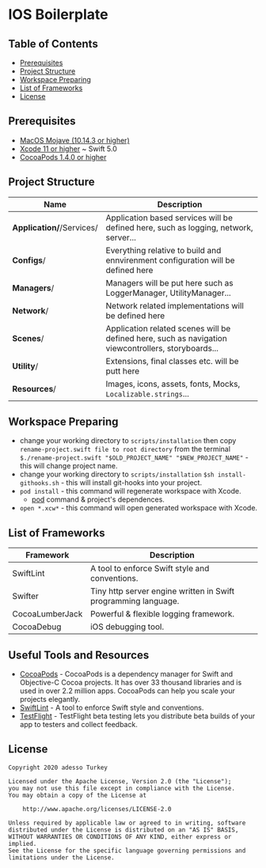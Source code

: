 IOS Boilerplate
============================

Table of Contents
-----------------

- [Prerequisites](#prerequisites)
- [Project Structure](#project-structure)
- [Workspace Preparing](#workspace-preparing)
- [List of Frameworks](#list-of-frameworks)
- [License](#license)

## Prerequisites

- [MacOS Mojave (10.14.3 or higher)](https://support.apple.com/kb/SP777)
- [Xcode 11 or higher](https://developer.apple.com/download/) ~ Swift 5.0
- [CocoaPods 1.4.0 or higher](https://cocoapods.org/#install)

## Project Structure

| Name | Description |
| --- | --- |
| **Application/**/Services/ | Application based services will be defined here, such as logging, network, server... |
| **Configs**/ | Everything relative to build and ennvirenment configuration will be defined here |
| **Managers**/ | Managers will be put here such as LoggerManager, UtilityManager... |
| **Network**/ | Network related implementations will be defined here |
| **Scenes**/ | Application related scenes will be defined here, such as navigation viewcontrollers, storyboards... |
| **Utility**/ | Extensions, final classes etc. will be putt here  |
| **Resources**/ | Images, icons, assets, fonts, Mocks, `Localizable.strings`... 


## Workspace Preparing

- change your working directory to `scripts/installation` then copy `rename-project.swift file to root directory`  from the terminal `$./rename-project.swift "$OLD_PROJECT_NAME" "$NEW_PROJECT_NAME"` - this will change project name.
- change your working directory to  `scripts/installation` `$sh install-githooks.sh` - this will install git-hooks into your project.
- `pod install` - this command will regenerate workspace with Xcode.
	- [pod](https://cocoapods.org/) command & project's dependences.
- `open *.xcw*` - this command will open generated workspace with Xcode.

## List of Frameworks

| Framework | Description |
| ------------------------------- | --------------------------------------------------------------------- |
| SwiftLint | A tool to enforce Swift style and conventions. |
| Swifter | Tiny http server engine written in Swift programming language. |
| CocoaLumberJack | Powerful & flexible logging framework. |
| CocoaDebug | iOS debugging tool. |

## Useful Tools and Resources

- [CocoaPods](https://cocoapods.org/) - CocoaPods is a dependency manager for Swift and Objective-C Cocoa projects. It has over 33 thousand libraries and is used in over 2.2 million apps. CocoaPods can help you scale your projects elegantly.
- [SwiftLint](https://github.com/realm/SwiftLint) - A tool to enforce Swift style and conventions.
- [TestFlight](https://help.apple.com/itunes-connect/developer/#/devdc42b26b8) - TestFlight beta testing lets you distribute beta builds of your app to testers and collect feedback.

## License

```
Copyright 2020 adesso Turkey

Licensed under the Apache License, Version 2.0 (the "License");
you may not use this file except in compliance with the License.
You may obtain a copy of the License at

    http://www.apache.org/licenses/LICENSE-2.0

Unless required by applicable law or agreed to in writing, software
distributed under the License is distributed on an "AS IS" BASIS,
WITHOUT WARRANTIES OR CONDITIONS OF ANY KIND, either express or implied.
See the License for the specific language governing permissions and
limitations under the License.
```
